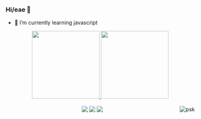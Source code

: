 ### Hi/eae 👋

- 🌱 I’m currently learning javascript


<div align="center">
  <a href="https://github.com/caiopskk">
  <img height="180em" src="https://github-readme-stats.vercel.app/api?username=caiopskk&show_icons=true&theme=dracula&include_all_commits=true&count_private=true"/>
  <img height="180em" src="https://github-readme-stats.vercel.app/api/top-langs/?username=caiopskk&layout=compact&langs_count=7&theme=dracula"/>
    
  <div>
    <div style="display: inline_block"><br>
  <a href = "mailto:kayo367@gmail.com"><img src="https://img.shields.io/badge/-Gmail-%23333?style=for-the-badge&logo=gmail&logoColor=white" target="_blank"></a>
  <a href = "https://twitter.com/psyykko_"><img src="https://img.shields.io/twitter/follow/psyykko_?style=for-the-badge" target="_blank"></a>
  <a href = "https://www.twitch.tv/psyykko"><img src="https://img.shields.io/twitch/status/psyykko?style=for-the-badge" target="_blank"></a>
  <img align=right alt="psk" src="https://media.discordapp.net/attachments/887947347064135723/899728326267109386/Webp.net-gifmaker_1.gif?width=200&height=200">
      
 </div>

  
 
    
